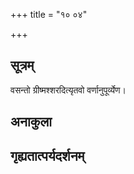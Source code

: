 +++
title = "१० ०४"

+++
## सूत्रम्
वसन्तो ग्रीष्मश्शरदित्यृतवो वर्णानुपूर्व्येण।
## अनाकुला

## गृह्यतात्पर्यदर्शनम्

